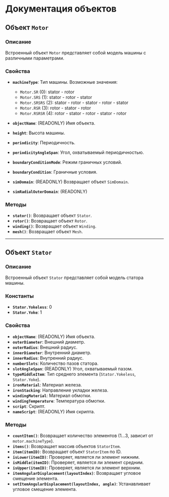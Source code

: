 # Документация объектов

## Объект `Motor`

### Описание
Встроенный объект `Motor` представляет собой модель машины с различными параметрами.

### Свойства
- **`machineType`**: Тип машины. Возможные значения:
  - `Motor.SR` (0): stator - rotor
  - `Motor.SRS` (1): stator - rotor - stator
  - `Motor.SRSRS` (2): stator - rotor - stator - rotor - stator
  - `Motor.RSR` (3): rotor - stator - rotor
  - `Motor.RSRSR` (4): rotor - stator - rotor - stator - rotor

- **`objectName`**: (READONLY) Имя объекта.
- **`height`**: Высота машины.
- **`periodicity`**: Периодичность.
- **`periodicityAngleSpan`**: Угол, охватываемый периодичностью.
- **`boundaryConditionMode`**: Режим граничных условий.
- **`boundaryCondition`**: Граничные условия.
- **`simDomain`**: (READONLY) Возвращает объект `SimDomain`.
- **`simRadialOuterDomain`**: (READONLY)

### Методы
- **`stator()`**: Возвращает объект `Stator`.
- **`rotor()`**: Возвращает объект `Rotor`.
- **`winding()`**: Возвращает объект `Winding`.
- **`mesh()`**: Возвращает объект `Mesh`.

---

## Объект `Stator`

### Описание
Встроенный объект `Stator` представляет собой модель статора машины.

### Константы
- **`Stator.Yokeless`**: 0
- **`Stator.Yoke`**: 1

### Свойства
- **`objectName`**: (READONLY) Имя объекта.
- **`outerDiameter`**: Внешний диаметр.
- **`outerRadius`**: Внешний радиус.
- **`innerDiameter`**: Внутренний диаметр.
- **`innerRadius`**: Внутренний радиус.
- **`numberSlots`**: Количество пазов статора.
- **`slotAngleSpan`**: (READONLY) Угол, охватываемый пазом.
- **`typeMiddleItem`**: Тип среднего элемента (`Stator.Yokeless`, `Stator.Yoke`).
- **`ironMaterial`**: Материал железа.
- **`ironStacking`**: Направление укладки железа.
- **`windingMaterial`**: Материал обмотки.
- **`windingTemperature`**: Температура обмотки.
- **`script`**: Скрипт.
- **`nameScript`**: (READONLY) Имя скрипта.

### Методы
- **`countItem()`**: Возвращает количество элементов (1...3, зависит от `motor.machineType`).
- **`items()`**: Возвращает массив объектов `StatorItem`.
- **`item(itemID)`**: Возвращает объект `StatorItem` по ID.
- **`isLower(itemID)`**: Проверяет, является ли элемент нижним.
- **`isMiddle(itemID)`**: Проверяет, является ли элемент средним.
- **`isUpper(itemID)`**: Проверяет, является ли элемент верхним.
- **`itemAngularDisplacement(layoutIndex)`**: Возвращает угловое смещение элемента.
- **`setItemAngularDisplacement(layoutIndex, angle)`**: Устанавливает угловое смещение элемента.